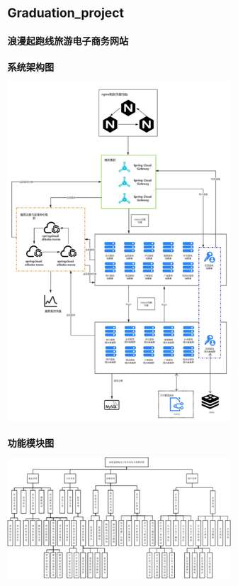 # Graduation_project

## 浪漫起跑线旅游电子商务网站



## 系统架构图

![](https://github.com/mgtoxd/GraduationProject/blob/master/%E8%AE%BA%E6%96%87%E4%B8%8E%E5%9B%BE%E7%89%87/%E7%B3%BB%E7%BB%9F%E6%80%BB%E4%BD%93%E6%9E%B6%E6%9E%84%E5%9B%BE.jpg)

## 功能模块图

![](https://github.com/mgtoxd/GraduationProject/blob/master/%E8%AE%BA%E6%96%87%E4%B8%8E%E5%9B%BE%E7%89%87/%E7%B3%BB%E7%BB%9F%E5%8A%9F%E8%83%BD%E7%BB%93%E6%9E%84%E5%9B%BE.jpg)




